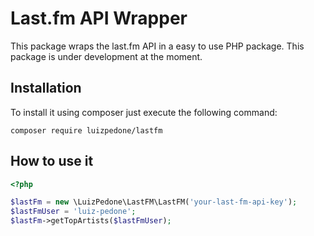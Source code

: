 # Last.fm API Wrapper

This package wraps the last.fm API in a easy to use PHP package. This package is under development at the moment.

## Installation

To install it using composer just execute the following command:

```
composer require luizpedone/lastfm
```

## How to use it

```php
<?php

$lastFm = new \LuizPedone\LastFM\LastFM('your-last-fm-api-key');
$lastFmUser = 'luiz-pedone';
$lastFm->getTopArtists($lastFmUser);
```

